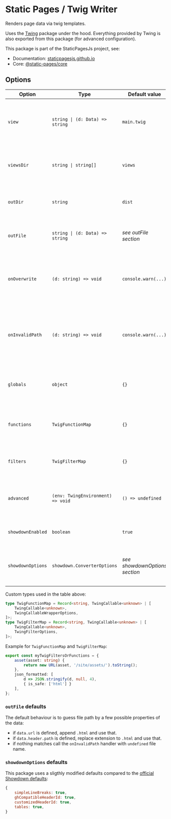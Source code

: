 # Static Pages / Twig Writer

Renders page data via twig templates.

Uses the [Twing](https://www.npmjs.com/package/twing) package under the hood. Everything provided by Twing is also exported from this package (for advanced configuration).

This package is part of the StaticPagesJs project, see:
- Documentation: [staticpagesjs.github.io](https://staticpagesjs.github.io/)
- Core: [@static-pages/core](https://www.npmjs.com/package/@static-pages/core)

## Options

| Option | Type | Default value | Description |
|--------|------|---------------|-------------|
| `view` | `string \| (d: Data) => string` | `main.twig` | Template to render. If it's a function it gets evaluated on each render call. |
| `viewsDir` | `string \| string[]` | `views` | One or more directory path where the templates are found. |
| `outDir` | `string` | `dist` | Directory where the rendered output is saved. |
| `outFile` | `string \| (d: Data) => string` | *see outFile section* | Path of the rendered output relative to `outDir`. |
| `onOverwrite` | `(d: string) => void` | `console.warn(...)` | Callback function that gets executed when a file name collision occurs. |
| `onInvalidPath` | `(d: string) => void` | `console.warn(...)` | Callback function that gets executed when a file name contains invalid characters. |
| `globals` | `object` | `{}` | Additional properties loaded to the twig environment as globals. |
| `functions` | `TwigFunctionMap` | `{}` | Functions in an object that gets loaded to the twig environment. |
| `filters` | `TwigFilterMap` | `{}` | Filters in an object that gets loaded to the twig environment. |
| `advanced` | `(env: TwingEnvironment) => void` | `() => undefined` | Allows advanced configuration via access to the `env` twig environment. |
| `showdownEnabled` | `boolean` | `true` | Register a markdown filter; uses [showdown](http://showdownjs.com/). |
| `showdownOptions` | `showdown.ConverterOptions` | *see showdownOptions section* | Custom options for the showdown markdown renderer. |

Custom types used in the table above:
```ts
type TwigFunctionMap = Record<string, TwingCallable<unknown> | [
	TwingCallable<unknown>,
	TwingCallableWrapperOptions,
]>;
type TwigFilterMap = Record<string, TwingCallable<unknown> | [
	TwingCallable<unknown>,
	TwingFilterOptions,
]>;
```

Example for `TwigFunctionMap` and `TwigFilterMap`:
```ts
export const myTwigFiltersOrFunctions = {
	asset(asset: string) {
		return new URL(asset, '/site/assets/').toString();
	},
	json_formatted: [
		d => JSON.stringify(d, null, 4),
		{ is_safe: ['html'] }
	],
};
```

### `outFile` defaults
The default behaviour is to guess file path by a few possible properties of the data:

- if `data.url` is defined, append `.html` and use that.
- if `data.header.path` is defined, replace extension to `.html` and use that.
- if nothing matches call the `onInvalidPath` handler with `undefined` file name.

### `showdownOptions` defaults
This package uses a sligthly modified defaults compared to the [official Showdown defaults](https://showdownjs.com/docs/available-options/):

```js
{
	simpleLineBreaks: true,
	ghCompatibleHeaderId: true,
	customizedHeaderId: true,
	tables: true,
}
```
